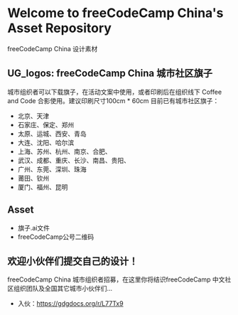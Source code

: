 # Welcome to freeCodeCamp China's Asset Repository
freeCodeCamp China 设计素材

## UG_logos: freeCodeCamp China 城市社区旗子
城市组织者可以下载旗子，在活动文案中使用，或者印刷后在组织线下 Coffee and Code 合影使用。建议印刷尺寸100cm * 60cm
目前已有城市社区旗子：
* 北京、天津
* 石家庄、保定、郑州
* 太原、运城、西安、青岛
* 大连、沈阳、哈尔滨
* 上海、苏州、杭州、南京、合肥、
* 武汉、成都、重庆、长沙、南昌、贵阳、
* 广州、东莞、深圳、珠海
* 莆田、钦州
* 厦门、福州、昆明

## Asset
* 旗子.ai文件
* freeCodeCamp公号二维码

## 欢迎小伙伴们提交自己的设计！

freeCodeCamp China 城市组织者招募，在这里你将结识freeCodeCamp 中文社区组织团队及全国其它城市小伙伴们...
* 入伙：https://gdgdocs.org/r/L77Tx9
